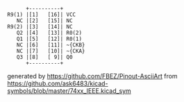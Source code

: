 

	      +----------+
	R9(1) |[1]   [16]| VCC
	   NC |[2]   [15]| NC
	R9(2) |[3]   [14]| NC
	   Q2 |[4]   [13]| R0(2)
	   Q1 |[5]   [12]| R0(1)
	   NC |[6]   [11]| ~{CKB}
	   NC |[7]   [10]| ~{CKA}
	   Q3 |[8]   [ 9]| Q0
	      +----------+


generated by https://github.com/FBEZ/Pinout-AsciiArt from https://github.com/ask6483/kicad-symbols/blob/master/74xx_IEEE.kicad_sym